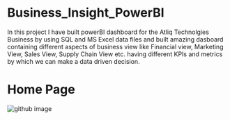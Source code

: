 # Business_Insight_PowerBI
In this project I have built powerBI dashboard for the Atliq Technolgies Business by using SQL and MS Excel data files and built amazing dasboard containing different aspects of business view like Financial view, Marketing View, Sales View, Supply Chain View etc. having different KPIs and metrics by which we can make a data driven decision. 
# Home Page
![github image](https://github.com/priyashankar-hub/Business_Insight_PowerBI/assets/120076988/5ae12f14-c9c4-4913-b1b5-5775fc0ce234)

